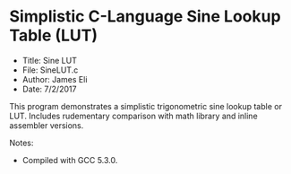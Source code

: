 # Simplistic C-Language Sine Lookup Table (LUT)

* Title: Sine LUT
* File: SineLUT.c
* Author: James Eli
* Date: 7/2/2017

This program demonstrates a simplistic trigonometric sine lookup table or LUT. Includes rudementary comparison with math library and inline assembler versions.
 
Notes:
* Compiled with GCC 5.3.0.
